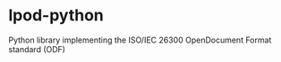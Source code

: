 lpod-python
===========

Python library implementing the ISO/IEC 26300 OpenDocument Format standard (ODF)